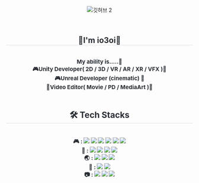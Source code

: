 
</br></div> 
    </div>
    <div align= "center">
![깃허브 2](https://github.com/user-attachments/assets/c59a449c-abdc-487b-b52b-ffe872ad923c)


</br></div> 
    </div>
    <div align= "center">
         <h2 style="border-bottom: 1px solid #d8dee4; color: #282d33;">  💛I'm io3oi💛 </h2>  
    <div style="font-weight: 700; font-size: 15px; text-align: center; color: #282d33;"> </li>My ability is.....🐣</li><br></li>🎮Unity Developer( 2D / 3D / VR / AR / XR / VFX )🌱<br></li>🎮Unreal Developer (cinematic) 🌱<br></li>🎥Video Editor( Movie / PD / MediaArt )🎥<br>
    </br>
    <h2 style="border-bottom: 1px solid #d8dee4; color: #282d33;"> 🛠️ Tech Stacks </h2> <br> 
    <div style="margin: 0 auto; text-align: center;" align= "center"> 
          🎮 : <img src="https://img.shields.io/badge/Unity-%23000000.svg?style=flat-square&logo=unity&logoColor=white"/>
          <img src="https://img.shields.io/badge/unrealengine-0E1128?style=flat-square&logo=unrealengine&logoColor=white"/>
          <img src="https://img.shields.io/badge/csharp-512BD4?style=flat-square&logo=csharp&logoColor=white">
          <img src="https://img.shields.io/badge/Python-3776AB?style=flat-square&logo=Python&logoColor=white">
          <img src="https://img.shields.io/badge/Firebase-FFCA28?style=flat-square&logo=Firebase&logoColor=white">
          <img src="https://img.shields.io/badge/MySQL-4479A1?style=flat-square&logo=MySQL&logoColor=white"><br>
          👬  : <img src="https://img.shields.io/badge/Git-F05032?style=flat-square&logo=Git&logoColor=white">
          <img src="https://img.shields.io/badge/Github-181717?style=flat-square&logo=Github&logoColor=white">
          <img src="https://img.shields.io/badge/Figma-F24E1E?style=flat-square&logo=Figma&logoColor=white">
          <img src="https://img.shields.io/badge/Notion-000000?style=flat-square&logo=Notion&logoColor=white"><br>
          🌏 : <img src="https://img.shields.io/badge/html5-E34F26?style=flat-square&logo=html5&logoColor=white">
          <img src="https://img.shields.io/badge/CSS3-1572B6?style=flat-square&logo=CSS3&logoColor=white">
          <img src="https://img.shields.io/badge/Javascript-F7DF1E?style=flat-square&logo=Javascript&logoColor=white"><br/>
          📲 : <img src="https://img.shields.io/badge/Android-3DDC84?style=flat-square&logo=Android&logoColor=white">
          <img src="https://img.shields.io/badge/ios-000000?style=flat-square&logo=ios&logoColor=white"><br>
          📷 : <img src="https://img.shields.io/badge/adobephotoshop-31A8FF?style=flat-square&logo=adobephotoshop&logoColor=white"/>
          <img src="https://img.shields.io/badge/adobepremierepro-9999FF?style=flat-square&logo=adobepremierepro&logoColor=white"/>
          <img src="https://img.shields.io/badge/adobeaftereffects-5A45FF?style=flat-square&logo=adobeaftereffects&logoColor=white"/>
</br>
</br>
</br>
